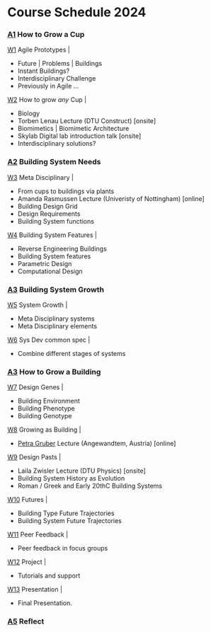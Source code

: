 # Course Schedule  2024


### [A1] How to Grow a Cup

[W1](Agile/Schedule/01)  Agile Prototypes |
* Future | Problems | Buildings
* Instant Buildings?
* Interdisciplinary Challenge
* Previously in Agile ...

[W2](Agile/Schedule/02)  How to grow _any_ Cup |
* Biology
* Torben Lenau Lecture (DTU Construct) [onsite]
* Biomimetics | Biomimetic Architecture
* Skylab Digital lab introduction talk [onsite]
* Interdisciplinary solutions?

### [A2] Building System Needs

[W3](Agile/Schedule/03) Meta Disciplinary |
* From cups to buildings via plants
* Amanda Rasmussen Lecture (Univeristy of Nottingham) [online]
* Building Design Grid
* Design Requirements
* Building System functions

[W4](Agile/Schedule/04) Building System Features |
* Reverse Engineering Buildings
* Building System features
* Parametric Design
* Computational Design

### [A3] Building System Growth

[W5](Agile/Schedule/05) System Growth |
* Meta Disciplinary systems
* Meta Disciplinary elements

[W6](Agile/Schedule/06) Sys Dev common spec |
* Combine different stages of systems

### [A3] How to Grow a Building

[W7](Agile/Schedule/07) Design Genes |
* Building Environment
* Building Phenotype
* Building Genotype

[W8](Agile/Schedule/08) Growing as Building |
* [Petra Gruber] Lecture (Angewandtem, Austria) [online]

[W9](Agile/Schedule/09) Design Pasts |
* Laila Zwisler Lecture (DTU Physics)  [onsite]
* Building System History as Evolution
* Roman / Greek and Early 20thC Building Systems

[W10](Agile/Schedule/10) Futures |
* Building Type Future Trajectories
* Building System Future Trajectories

[W11](Agile/Schedule/11) Peer Feedback |
* Peer feedback in focus groups
  
[W12](Agile/Schedule/12) Project |
* Tutorials and support

[W13](Agile/Schedule/13) Presentation |
* Final Presentation.

### [A5] Reflect

<!-- LINKS -->
[Petra Gruber]: https://ioa.angewandte.at/news/petra-gruber-appointed-head-of-the-i-oa-department-of-building-construction-at-the-angewandte

[A1]: Agile/Assignments/A1
[A2]: Agile/Assignments/A2
[A3]: Agile/Assignments/A3
[A4]: Agile/Assignments/A4
[A5]: Agile/Assignments/A5
[BIM]: /41934/Concepts/BIM

